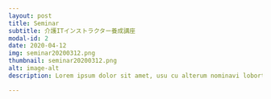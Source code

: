 ```yaml
---
layout: post
title: Seminar
subtitle: 介護ITインストラクター養成講座
modal-id: 2
date: 2020-04-12
img: seminar20200312.png
thumbnail: seminar20200312.png
alt: image-alt
description: Lorem ipsum dolor sit amet, usu cu alterum nominavi lobortis. At duo novum diceret. Tantas apeirian vix et, usu sanctus postulant inciderint ut, populo diceret necessitatibus in vim. Cu eum dicam feugiat noluisse.

---
```


